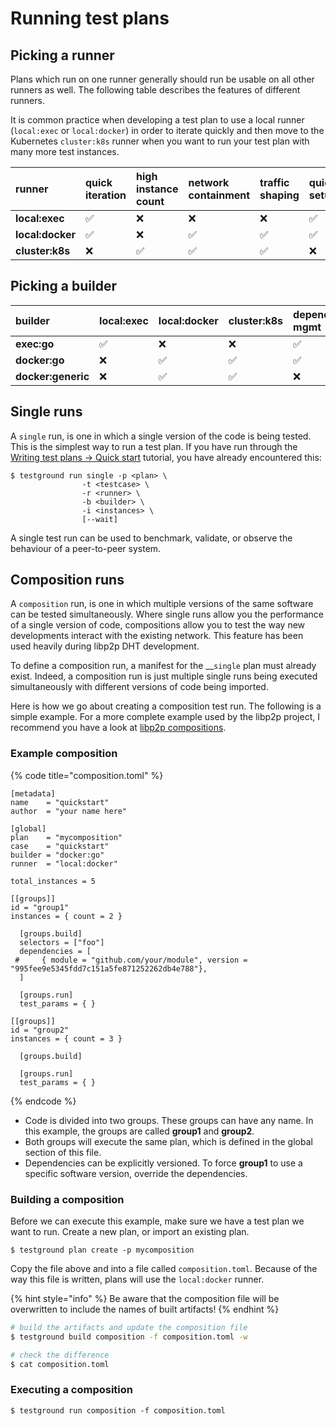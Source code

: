 # Running test plans

## Picking a runner

Plans which run on one runner generally should run be usable on all other runners as well. The following table describes the features of different runners.‌

It is common practice when developing a test plan to use a local runner \(`local:exec` or `local:docker`\) in order to iterate quickly and then move to the Kubernetes `cluster:k8s` runner when you want to run your test plan with many more test instances.

|  runner | quick iteration | high instance count | network containment | traffic shaping | quick setup |
| :--- | :--- | :--- | :--- | :--- | :--- |
| **local:exec** | ✅ | ❌ | ❌ | ❌ | ✅ |
| **local:docker** | ✅ | ❌ | ✅ | ✅ | ✅ |
| **cluster:k8s** | ❌ | ✅ | ✅ | ✅ | ❌ |

## Picking a builder

| builder | local:exec | local:docker | cluster:k8s | dependency mgmt | customizable |
| :--- | :--- | :--- | :--- | :--- | :--- |
| **exec:go** | ✅ | ❌ | ❌ | ✅ | ❌ |
| **docker:go** | ❌ | ✅ | ✅ | ✅ | ❌ |
| **docker:generic** | ❌ | ✅ | ✅ | ❌ | ✅ |

## Single runs

A `single` run, is one in which a single version of the code is being tested. This is the simplest way to run a test plan. If you have run through the [Writing test plans -&gt; Quick start](writing-test-plans/quickstart.md) tutorial, you have already encountered this:

```text
$ testground run single -p <plan> \
                -t <testcase> \
                -r <runner> \
                -b <builder> \
                -i <instances> \
                [--wait]
```

A single test run can be used to benchmark, validate, or observe the behaviour of a peer-to-peer system.

## Composition runs

A `composition` run, is one in which multiple versions of the same software can be tested simultaneously.  Where single runs allow you the performance of a single version of code, compositions allow you to test the way new developments interact with the existing network. This feature has been used heavily during libp2p DHT development.

To define a composition run, a manifest for the __`single` plan must already exist. Indeed, a composition run is just multiple single runs being executed simultaneously with different versions of code being imported.

Here is how we go about creating a composition test run. The following is a simple example. For a more complete example used by the libp2p project, I recommend you have a look at [libp2p compositions](https://github.com/libp2p/test-plans/tree/master/dht/compositions).

### Example composition

{% code title="composition.toml" %}
```text
[metadata]
name    = "quickstart"
author  = "your name here"

[global]
plan    = "mycomposition"
case    = "quickstart"
builder = "docker:go"
runner  = "local:docker"

total_instances = 5

[[groups]]
id = "group1"
instances = { count = 2 }

  [groups.build]
  selectors = ["foo"]
  dependencies = [
 #     { module = "github.com/your/module", version = "995fee9e5345fdd7c151a5fe871252262db4e788"},
  ]

  [groups.run]
  test_params = { }

[[groups]]
id = "group2"
instances = { count = 3 }

  [groups.build]

  [groups.run]
  test_params = { }
```
{% endcode %}

* Code is divided into two groups. These groups can have any name. In this example, the groups are called **group1** and **group2**. 
* Both groups will execute the same plan, which is defined in the global section of this file.
* Dependencies can be explicitly versioned. To force **group1** to use a specific software version, override the dependencies.

### Building a composition

Before we can execute this example, make sure we have a test plan we want to run. Create a new plan, or import an existing plan.

```text
$ testground plan create -p mycomposition
```

Copy the file above and into a file called `composition.toml`. Because of the way this file is written, plans will use the `local:docker` runner.

{% hint style="info" %}
Be aware that the composition file will be overwritten to include the names of built artifacts!
{% endhint %}

```bash
# build the artifacts and update the composition file
$ testground build composition -f composition.toml -w

# check the difference
$ cat composition.toml
```

### Executing a composition

```text
$ testground run composition -f composition.toml
```



